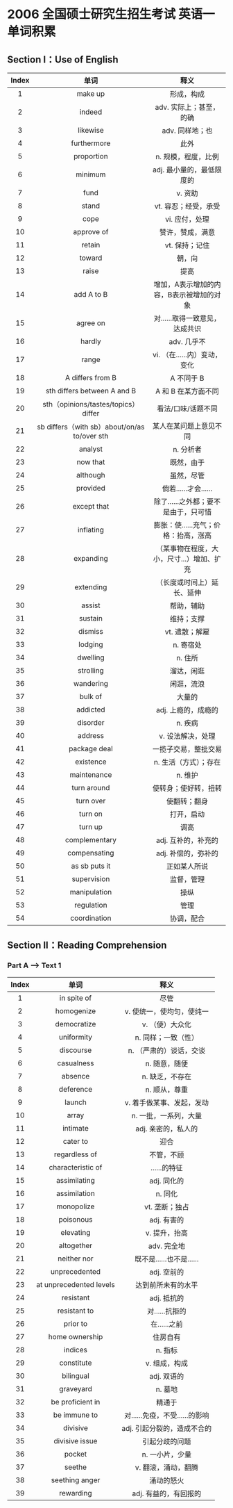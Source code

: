 # 2006 全国硕士研究生招生考试 英语一 单词积累

## Section I：Use of English

| Index |                     单词                     |                   释义                    |
| :---: | :------------------------------------------: | :---------------------------------------: |
|   1   |                   make up                    |                形成，构成                 |
|   2   |                    indeed                    |          adv. 实际上；甚至，的确          |
|   3   |                   likewise                   |              adv. 同样地；也              |
|   4   |                 furthermore                  |                   此外                    |
|   5   |                  proportion                  |            n. 规模，程度，比例            |
|   6   |                   minimum                    |         adj. 最小量的，最低限度的         |
|   7   |                     fund                     |                  v. 资助                  |
|   8   |                    stand                     |           vt. 容忍；经受，承受            |
|   9   |                     cope                     |              vi. 应付，处理               |
|  10   |                  approve of                  |             赞许，赞成，满意              |
|  11   |                    retain                    |              vt. 保持；记住               |
|  12   |                    toward                    |                  朝，向                   |
|  13   |                    raise                     |                   提高                    |
|  14   |                  add A to B                  | 增加，A表示增加的内容，B表示被增加的对象  |
|  15   |                   agree on                   |      对......取得一致意见，达成共识       |
|  16   |                    hardly                    |                adv. 几乎不                |
|  17   |                    range                     |       vi. （在......内）变动，变化        |
|  18   |               A differs from B               |                A 不同于 B                 |
|  19   |         sth differs between A and B          |            A 和 B 在某方面不同            |
|  20   |     sth（opinions/tastes/topics） differ     |            看法/口味/话题不同             |
|  21   | sb differs（with sb）about/on/as to/over sth |          某人在某问题上意见不同           |
|  22   |                   analyst                    |                 n. 分析者                 |
|  23   |                   now that                   |                既然，由于                 |
|  24   |                   although                   |                虽然，尽管                 |
|  25   |                   provided                   |           倘若......才会......            |
|  26   |                 except that                  |   除了......之外都；要不是由于，只可惜    |
|  27   |                  inflating                   |   膨胀：使......充气；价格：抬高，涨高    |
|  28   |                  expanding                   | （某事物在程度，大小，尺寸...）增加、扩充 |
|  29   |                  extending                   |        （长度或时间上）延长、延伸         |
|  30   |                    assist                    |                帮助，辅助                 |
|  31   |                   sustain                    |                维持；支撑                 |
|  32   |                   dismiss                    |              vt. 遣散；解雇               |
|  33   |                   lodging                    |                 n. 寄宿处                 |
|  34   |                   dwelling                   |                  n. 住所                  |
|  35   |                  strolling                   |                溜达，闲逛                 |
|  36   |                  wandering                   |                闲逛，流浪                 |
|  37   |                   bulk of                    |                  大量的                   |
|  38   |                   addicted                   |            adj. 上瘾的，成瘾的            |
|  39   |                   disorder                   |                  n. 疾病                  |
|  40   |                   address                    |             v. 设法解决，处理             |
|  41   |                 package deal                 |           一揽子交易，整批交易            |
|  42   |                  existence                   |           n. 生活（方式）；存在           |
|  43   |                 maintenance                  |                  n. 维护                  |
|  44   |                 turn around                  |           使转身；使好转，扭转            |
|  45   |                  turn over                   |               使翻转；翻身                |
|  46   |                   turn on                    |                打开，启动                 |
|  47   |                   turn up                    |                   调高                    |
|  48   |                complementary                 |            adj. 互补的，补充的            |
|  49   |                 compensating                 |            adj. 补偿的，弥补的            |
|  50   |                as sb puts it                 |               正如某人所说                |
|  51   |                 supervision                  |                监督，管理                 |
|  52   |                 manipulation                 |                   操纵                    |
|  53   |                  regulation                  |                   管理                    |
|  54   |                 coordination                 |                协调，配合                 |

## Section II：Reading Comprehension

### Part A --> Text 1

| Index |          单词           |              释义              |
| :---: | :---------------------: | :----------------------------: |
|   1   |       in spite of       |              尽管              |
|   2   |       homogenize        |   v. 使统一，使均匀，使纯一    |
|   3   |       democratize       |        v. （使）大众化         |
|   4   |       uniformity        |      n. 同样；一致（性）       |
|   5   |        discourse        |    n. （严肃的）谈话，交谈     |
|   6   |       casualness        |         n. 随意，随便          |
|   7   |         absence         |        n. 缺乏，不存在         |
|   8   |        deference        |         n. 顺从，尊重          |
|   9   |         launch          |   v. 着手做某事、发起，发动    |
|  10   |          array          |     n. 一批，一系列，大量      |
|  11   |        intimate         |      adj. 亲密的，私人的       |
|  12   |        cater to         |              迎合              |
|  13   |      regardless of      |           不管，不顾           |
|  14   |    characteristic of    |          ......的特征          |
|  15   |      assimilating       |          adj. 同化的           |
|  16   |      assimilation       |            n. 同化             |
|  17   |       monopolize        |         vt. 垄断；独占         |
|  18   |        poisonous        |          adj. 有害的           |
|  19   |        elevating        |         v. 提升，抬高          |
|  20   |       altogether        |          adv. 完全地           |
|  21   |       neither nor       |    既不是......也不是......    |
|  22   |      unprecedented      |          adj. 空前的           |
|  23   | at unprecedented levels |       达到前所未有的水平       |
|  24   |        resistant        |          adj. 抵抗的           |
|  25   |      resistant to       |         对......抗拒的         |
|  26   |        prior to         |          在......之前          |
|  27   |     home ownership      |            住房自有            |
|  28   |         indices         |            n. 指标             |
|  29   |       constitute        |         v. 组成，构成          |
|  30   |        bilingual        |          adj. 双语的           |
|  31   |        graveyard        |            n. 墓地             |
|  32   |    be proficient in     |             精通于             |
|  33   |      be immune to       | 对......免疫，不受......的影响 |
|  34   |        divisive         |  adj. 引起分裂的，造成不合的   |
|  35   |     divisive issue      |         引起分歧的问题         |
|  36   |         pocket          |        n. 一小片，少量         |
|  37   |         seethe          |      v. 翻滚，涌动，翻腾       |
|  38   |     seething anger      |           涌动的怒火           |
|  39   |        rewarding        |     adj. 有益的，有回报的      |